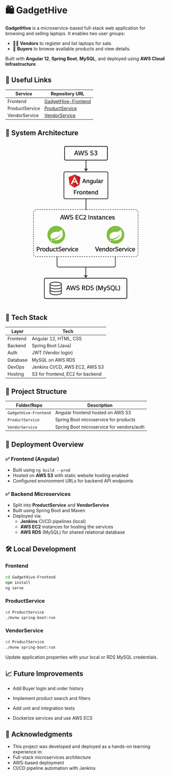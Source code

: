 # 🛍️ GadgetHive

**GadgetHive** is a microservice-based full-stack web application for browsing and selling laptops. It enables two user groups:
- 🧑‍💻 **Vendors** to register and list laptops for sale.
- 🛒 **Buyers** to browse available products and view details.

Built with **Angular 12**, **Spring Boot**, **MySQL**, and deployed using **AWS Cloud Infrastructure**.

## 🔗 Useful Links

| Service           | Repository URL                                     |
|------------------|-----------------------------------------------------|
| Frontend          | [GadgetHive-Frontend](https://github.com/sanjay872/GadgetHive-Frontend) |
| ProductService    | [ProductService](https://github.com/sanjay872/ProductService) |
| VendorService     | [VendorService](https://github.com/sanjay872/VendorService) |


## 🧩 System Architecture
![Architecture](Architecture.png) 

## 🔧 Tech Stack

| Layer       | Tech                              |
|------------|------------------------------------|
| Frontend    | Angular 12, HTML, CSS             |
| Backend     | Spring Boot (Java)                |
| Auth        | JWT (Vendor login)                |
| Database    | MySQL on AWS RDS                  |
| DevOps      | Jenkins CI/CD, AWS EC2, AWS S3    |
| Hosting     | S3 for frontend, EC2 for backend  |


## 📂 Project Structure

| Folder/Repo                | Description                                 |
|---------------------------|---------------------------------------------|
| `GadgetHive-Frontend`     | Angular frontend hosted on AWS S3           |
| `ProductService`          | Spring Boot microservice for products       |
| `VendorService`           | Spring Boot microservice for vendors/auth   |


## 🚀 Deployment Overview

### ✅ Frontend (Angular)
- Built using `ng build --prod`
- Hosted on **AWS S3** with static website hosting enabled
- Configured environment URLs for backend API endpoints

### ✅ Backend Microservices
- Split into **ProductService** and **VendorService**
- Built using Spring Boot and Maven
- Deployed via:
  - **Jenkins** CI/CD pipelines (local)
  - **AWS EC2** instances for hosting the services
  - **AWS RDS** (MySQL) for shared relational database

## 🛠 Local Development

### Frontend
```bash
cd GadgetHive-Frontend
npm install
ng serve
```

### ProductService
```bash
cd ProductService
./mvnw spring-boot:run
```

### VendorService
```bash
cd ProductService
./mvnw spring-boot:run
```

Update application.properties with your local or RDS MySQL credentials.

## 📈 Future Improvements
- Add Buyer login and order history

- Implement product search and filters

- Add unit and integration tests

- Dockerize services and use AWS ECS

## 🙌 Acknowledgments
- This project was developed and deployed as a hands-on learning experience in:
- Full-stack microservices architecture
- AWS-based deployment
- CI/CD pipeline automation with Jenkins
